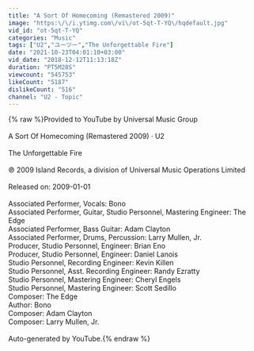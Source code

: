 ```yaml
---
title: "A Sort Of Homecoming (Remastered 2009)"
image: "https:\/\/i.ytimg.com\/vi\/ot-5qt-T-YQ\/hqdefault.jpg"
vid_id: "ot-5qt-T-YQ"
categories: "Music"
tags: ["U2","ユーツー","The Unforgettable Fire"]
date: "2021-10-23T04:01:10+03:00"
vid_date: "2018-12-12T11:13:18Z"
duration: "PT5M28S"
viewcount: "545753"
likeCount: "5187"
dislikeCount: "516"
channel: "U2 - Topic"
---
```

{% raw %}Provided to YouTube by Universal Music Group<br /><br />A Sort Of Homecoming (Remastered 2009) · U2<br /><br />The Unforgettable Fire<br /><br />℗ 2009 Island Records, a division of Universal Music Operations Limited<br /><br />Released on: 2009-01-01<br /><br />Associated  Performer, Vocals: Bono<br />Associated  Performer, Guitar, Studio  Personnel, Mastering  Engineer: The Edge<br />Associated  Performer, Bass  Guitar: Adam Clayton<br />Associated  Performer, Drums, Percussion: Larry Mullen, Jr.<br />Producer, Studio  Personnel, Engineer: Brian Eno<br />Producer, Studio  Personnel, Engineer: Daniel Lanois<br />Studio  Personnel, Recording  Engineer: Kevin Killen<br />Studio  Personnel, Asst.  Recording  Engineer: Randy Ezratty<br />Studio  Personnel, Mastering  Engineer: Cheryl Engels<br />Studio  Personnel, Mastering  Engineer: Scott Sedillo<br />Composer: The Edge<br />Author: Bono<br />Composer: Adam Clayton<br />Composer: Larry Mullen, Jr.<br /><br />Auto-generated by YouTube.{% endraw %}
